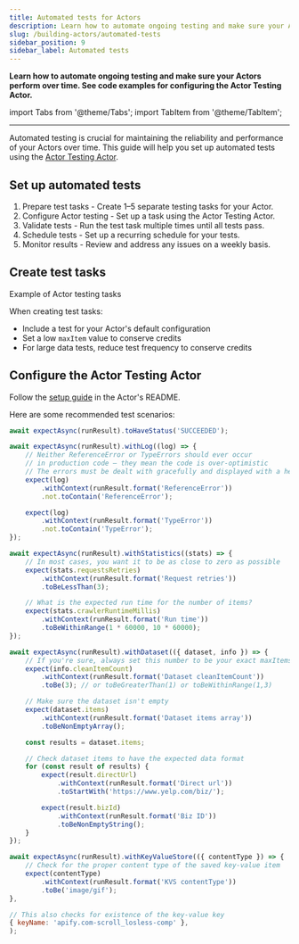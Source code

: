 ```yaml
---
title: Automated tests for Actors
description: Learn how to automate ongoing testing and make sure your Actors perform over time. See code examples for configuring the Actor Testing Actor.
slug: /building-actors/automated-tests
sidebar_position: 9
sidebar_label: Automated tests
---
```


**Learn how to automate ongoing testing and make sure your Actors perform over time. See code examples for configuring the Actor Testing Actor.**

import Tabs from '@theme/Tabs';
import TabItem from '@theme/TabItem';

---

Automated testing is crucial for maintaining the reliability and performance of your Actors over time. This guide will help you set up automated tests using the [Actor Testing Actor](https://apify.com/pocesar/actor-testing).

## Set up automated tests

1. Prepare test tasks - Create 1–5 separate testing tasks for your Actor.
1. Configure Actor testing - Set up a task using the Actor Testing Actor.
1. Validate tests - Run the test task multiple times until all tests pass.
1. Schedule tests - Set up a recurring schedule for your tests.
1. Monitor results - Review and address any issues on a weekly basis.

## Create test tasks

Example of Actor testing tasks

When creating test tasks:

* Include a test for your Actor's default configuration
* Set a low `maxItem` value to conserve credits
* For large data tests, reduce test frequency to conserve credits

## Configure the Actor Testing Actor

Follow the [setup guide](https://apify.com/pocesar/actor-testing) in the Actor's README.

Here are some recommended test scenarios:

<Tabs groupId="main">
<TabItem value="Run status" label="Run status">

```js
await expectAsync(runResult).toHaveStatus('SUCCEEDED');
```

</TabItem>
<TabItem value="Crash information from the log" label="Crash information from the log">


```js
await expectAsync(runResult).withLog((log) => {
    // Neither ReferenceError or TypeErrors should ever occur
    // in production code – they mean the code is over-optimistic
    // The errors must be dealt with gracefully and displayed with a helpful message to the user
    expect(log)
        .withContext(runResult.format('ReferenceError'))
        .not.toContain('ReferenceError');

    expect(log)
        .withContext(runResult.format('TypeError'))
        .not.toContain('TypeError');
});
```

</TabItem>
<TabItem value="Information from statistics (runtime, retries)" label="Information from statistics (runtime, retries)">

```js
await expectAsync(runResult).withStatistics((stats) => {
    // In most cases, you want it to be as close to zero as possible
    expect(stats.requestsRetries)
        .withContext(runResult.format('Request retries'))
        .toBeLessThan(3);

    // What is the expected run time for the number of items?
    expect(stats.crawlerRuntimeMillis)
        .withContext(runResult.format('Run time'))
        .toBeWithinRange(1 * 60000, 10 * 60000);
});
```

</TabItem>
<TabItem value="Information about and from within the dataset" label="Information about and from within the dataset">

```js
await expectAsync(runResult).withDataset(({ dataset, info }) => {
    // If you're sure, always set this number to be your exact maxItems
    expect(info.cleanItemCount)
        .withContext(runResult.format('Dataset cleanItemCount'))
        .toBe(3); // or toBeGreaterThan(1) or toBeWithinRange(1,3)

    // Make sure the dataset isn't empty
    expect(dataset.items)
        .withContext(runResult.format('Dataset items array'))
        .toBeNonEmptyArray();

    const results = dataset.items;

    // Check dataset items to have the expected data format
    for (const result of results) {
        expect(result.directUrl)
            .withContext(runResult.format('Direct url'))
            .toStartWith('https://www.yelp.com/biz/');

        expect(result.bizId)
            .withContext(runResult.format('Biz ID'))
            .toBeNonEmptyString();
    }
});
```

</TabItem>
<TabItem value="Information about the key-value store" label="Information about the key-value store">

```js
await expectAsync(runResult).withKeyValueStore(({ contentType }) => {
    // Check for the proper content type of the saved key-value item
    expect(contentType)
        .withContext(runResult.format('KVS contentType'))
        .toBe('image/gif');
},

// This also checks for existence of the key-value key
{ keyName: 'apify.com-scroll_losless-comp' },
);
```

</TabItem>
</Tabs>
